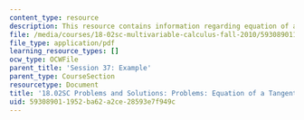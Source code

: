 ```yaml
---
content_type: resource
description: This resource contains information regarding equation of a tangent plane.
file: /media/courses/18-02sc-multivariable-calculus-fall-2010/593089011952ba62a2ce28593e7f949c_MIT18_02SC_pb_44_comb.pdf
file_type: application/pdf
learning_resource_types: []
ocw_type: OCWFile
parent_title: 'Session 37: Example'
parent_type: CourseSection
resourcetype: Document
title: '18.02SC Problems and Solutions: Problems: Equation of a Tangent Plane'
uid: 59308901-1952-ba62-a2ce-28593e7f949c
---
```

